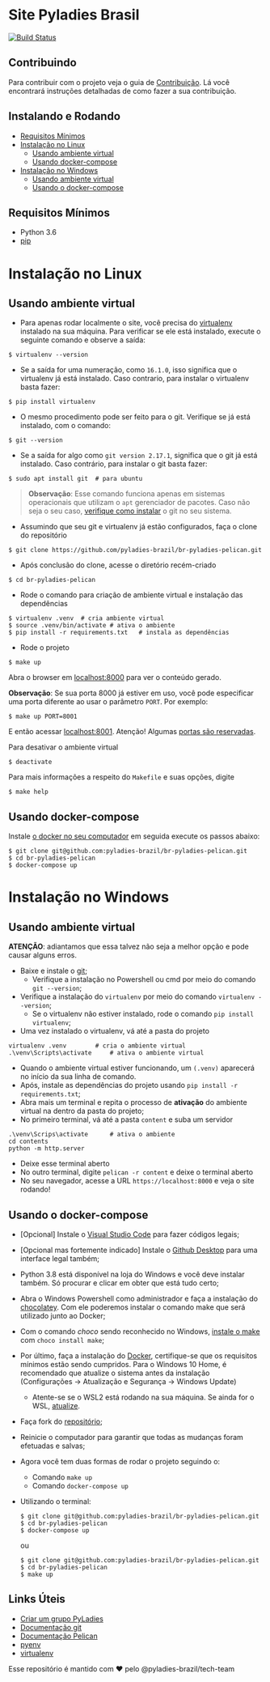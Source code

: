 Site Pyladies Brasil
====================
[![Build Status](https://app.codeship.com/projects/bca2dab0-d874-0134-15a2-326e4d300ce2/status?branch=master)](https://app.codeship.com/projects/bca2dab0-d874-0134-15a2-326e4d300ce2/status?branch=master)

Contribuindo
------------

Para contribuir com o projeto veja o guia de [Contribuição](https://github.com/pyladies-brazil/br-pyladies-pelican/blob/master/CONTRIBUTING.md). Lá você encontrará instruções detalhadas de como fazer a sua contribuição.

Instalando e Rodando
--------------------
* [Requisitos Mínimos](#requisitos-minimos)
* [Instalação no Linux](#instalação-no-linux)
  - [Usando ambiente virtual](#usando-ambiente-virtual)
  - [Usando docker-compose](#usando-docker-compose)
* [Instalação no Windows](#instalação-no-windows)
  - [Usando ambiente virtual](#usando-ambiente-virtual)
  - [Usando o docker-compose](#usando-o-docker-compose)

Requisitos Mínimos
-----
* Python 3.6
* [pip](https://pip.pypa.io/en/stable/)

Instalação no Linux
===============

Usando ambiente virtual
----
- Para apenas rodar localmente o site, você precisa do [virtualenv](https://virtualenv.pypa.io/en/stable/)
instalado na sua máquina. Para verificar se ele está instalado, execute o
seguinte comando e observe a saída:

```console
$ virtualenv --version
```
- Se a saída for uma numeração, como `16.1.0`, isso significa que o virtualenv já
está instalado. Caso contrario, para instalar o virtualenv basta fazer:

```console
$ pip install virtualenv
```
- O mesmo procedimento pode ser feito para o git. Verifique se já está instalado,
com o comando:
```console
$ git --version
```

- Se a saída for algo como `git version 2.17.1`, significa que o git já está
instalado. Caso contrário, para instalar o git basta fazer:
``` console
$ sudo apt install git  # para ubuntu
```

> **Observação**: Esse comando funciona apenas em sistemas operacionais que utilizam o
`apt` gerenciador de pacotes. Caso não seja o seu caso, [verifique como instalar](https://git-scm.com/download/linux) o git no seu sistema.

- Assumindo que seu git e virtualenv já estão configurados, faça o clone do repositório

```console
$ git clone https://github.com/pyladies-brazil/br-pyladies-pelican.git
```
- Após conclusão do clone, acesse o diretório recém-criado

```console
$ cd br-pyladies-pelican
```
- Rode o comando para criação de ambiente virtual e instalação das dependências

```console
$ virtualenv .venv 	# cria ambiente virtual
$ source .venv/bin/activate	# ativa o ambiente
$ pip install -r requirements.txt	# instala as dependências

```

- Rode o projeto

```console
$ make up
```

Abra o browser em [localhost:8000](http://localhost:8000) para ver o conteúdo gerado.

**Observação**: Se sua porta 8000 já estiver em uso, você pode especificar uma porta diferente ao
usar o parâmetro `PORT`. Por exemplo:

```console
$ make up PORT=8001
```

E então acessar [localhost:8001](http://localhost:8001). Atenção! Algumas [portas são reservadas](https://pt.wikipedia.org/wiki/Lista_de_portas_dos_protocolos_TCP_e_UDP).

Para desativar o ambiente virtual

```console
$ deactivate
```
Para mais informações a respeito do `Makefile` e suas opções, digite

```console
$ make help
```

Usando docker-compose
--------------------------

Instale [o docker no seu computador](https://docs.docker.com/install/) em seguida execute os passos abaixo:

``` console
$ git clone git@github.com:pyladies-brazil/br-pyladies-pelican.git
$ cd br-pyladies-pelican
$ docker-compose up
```


Instalação no Windows
===============

Usando ambiente virtual
-----------

**ATENÇÃO**: adiantamos que essa talvez não seja a melhor opção e pode causar
alguns erros.

- Baixe e instale o [git](https://git-scm.com/download/win);
  * Verifique a instalação no Powershell ou cmd por meio do comando `git --version`;
- Verifique a instalação do `virtualenv` por meio do comando `virtualenv --version`;
  * Se o virtualenv não estiver instalado, rode o comando `pip install virtualenv`;
- Uma vez instalado o virtualenv, vá até a pasta do projeto
```console
virtualenv .venv 		# cria o ambiente virtual
.\venv\Scripts\activate 	# ativa o ambiente virtual
```
- Quando o ambiente virtual estiver funcionando, um `(.venv)` aparecerá no início
da sua linha de comando.
- Após, instale as dependências do projeto usando `pip install -r requirements.txt`;
- Abra mais um terminal e repita o processo de **ativação** do ambiente virtual na
dentro da pasta do projeto;
- No primeiro terminal, vá até a pasta `content` e suba um servidor
```console
.\venv\Scrips\activate		# ativa o ambiente
cd contents
python -m http.server
```
- Deixe esse terminal aberto
- No outro terminal, digite `pelican -r content` e deixe o terminal aberto
- No seu navegador, acesse a URL `https://localhost:8000` e veja o site rodando!

Usando o docker-compose
--------------------------
- [Opcional] Instale o [Visual Studio Code](https://code.visualstudio.com/) para fazer códigos legais;
- [Opcional mas fortemente indicado] Instale o [Github Desktop](https://desktop.github.com/) para uma interface legal também;
- Python 3.8 está disponível na loja do Windows e você deve instalar também. Só procurar e clicar em obter que está tudo certo;
- Abra o Windows Powershell como administrador e faça a instalação do [chocolatey](https://chocolatey.org/install). Com ele poderemos instalar o comando make que será utilizado junto ao Docker;
- Com o comando *choco* sendo reconhecido no Windows, [instale o make](https://chocolatey.org/packages/make) com `choco install make`;
- Por último, faça a instalação do [Docker](https://docs.docker.com/docker-for-windows/install/), certifique-se que os requisitos mínimos estão sendo cumpridos. Para o Windows 10 Home, é recomendado que atualize o sistema antes da instalação (Configurações → Atualização e Segurança → Windows Update)
    - Atente-se se o WSL2 está rodando na sua máquina. Se ainda for o WSL, [atualize](https://docs.microsoft.com/pt-br/windows/wsl/wsl2-kernel).
- Faça fork do [repositório](https://github.com/pyladies-brazil/br-pyladies-pelican);
- Reinicie o computador para garantir que todas as mudanças foram efetuadas e salvas;
- Agora você tem duas formas de rodar o projeto seguindo o:
    - Comando `make up`
    - Comando `docker-compose up`
- Utilizando o terminal:
    ``` console
    $ git clone git@github.com:pyladies-brazil/br-pyladies-pelican.git
    $ cd br-pyladies-pelican
    $ docker-compose up
    ```
    ou

    ``` console
    $ git clone git@github.com:pyladies-brazil/br-pyladies-pelican.git
    $ cd br-pyladies-pelican
    $ make up
    ```

Links Úteis
-----------

* [Criar um grupo PyLadies](https://brazilpyladies.gitbooks.io/handbook/content/)
* [Documentação git](https://git-scm.com/doc)
* [Documentação Pelican](http://docs.getpelican.com/en/3.6.3/)
* [pyenv](https://github.com/yyuu/pyenv)
* [virtualenv](http://docs.python-guide.org/en/latest/dev/virtualenvs/)

Esse repositório é mantido com :heart: pelo @pyladies-brazil/tech-team
